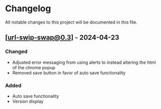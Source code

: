 # Changelog

All notable changes to this project will be documented in this file.

## [url-swip-swap@0.3] - 2024-04-23

### Changed

- Adjusted error messaging from using alerts to instead altering the html of the chrome popup
- Removed save button in favor of auto save functionality

### Added

- Auto save functionality
- Version display
